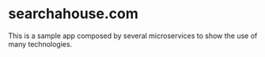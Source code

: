 # searchahouse.com
This is a sample app composed by several microservices to show the use of many technologies.  

